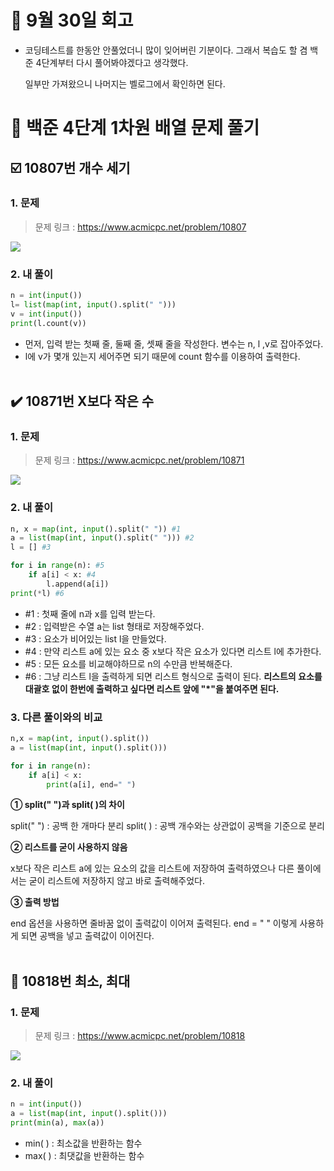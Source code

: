 # 💠 9월 30일 회고
- 코딩테스트를 한동안 안풀었더니 많이 잊어버린 기분이다. 그래서 복습도 할 겸 백준 4단계부터 다시 풀어봐야겠다고 생각했다.

  일부만 가져왔으니 나머지는 벨로그에서 확인하면 된다.

# 🎈 백준 4단계 1차원 배열 문제 풀기

## ☑️ 10807번 개수 세기

### 1. 문제
> 문제 링크 : https://www.acmicpc.net/problem/10807

![](https://velog.velcdn.com/images/hjkim977/post/4254627c-9f0a-4999-a14e-30fbd3e1c8ca/image.png)

### 2. 내 풀이
``` python
n = int(input())
l= list(map(int, input().split(" ")))
v = int(input())
print(l.count(v))
```
- 먼저, 입력 받는 첫째 줄, 둘째 줄, 셋째 줄을 작성한다. 
변수는 n, l ,v로 잡아주었다. 
- l에 v가 몇개 있는지 세어주면 되기 때문에 count 함수를 이용하여 출력한다.
<br><br/>
## ✔️ 10871번 X보다 작은 수

### 1. 문제
> 문제 링크 : https://www.acmicpc.net/problem/10871

![](https://velog.velcdn.com/images/hjkim977/post/a53418f7-a82c-44e0-847a-3656db3a1ff5/image.png)

### 2. 내 풀이
```python
n, x = map(int, input().split(" ")) #1
a = list(map(int, input().split(" "))) #2
l = [] #3

for i in range(n): #5
    if a[i] < x: #4
        l.append(a[i])
print(*l) #6
```
- #1 : 첫째 줄에 n과 x를 입력 받는다.
- #2 : 입력받은 수열 a는 list 형태로 저장해주었다.
- #3 : 요소가 비어있는 list l을 만들었다.
- #4 : 만약 리스트 a에 있는 요소 중 x보다 작은 요소가 있다면 리스트 l에 추가한다.
- #5 : 모든 요소를 비교해야하므로 n의 수만큼 반복해준다.
- #6 : 그냥 리스트 l을 출력하게 되면 리스트 형식으로 출력이 된다. **리스트의 요소를 대괄호 없이 한번에 출력하고 싶다면 리스트 앞에 "*"을 붙여주면 된다.**

### 3. 다른 풀이와의 비교
```python
n,x = map(int, input().split())
a = list(map(int, input().split()))

for i in range(n):
    if a[i] < x:
        print(a[i], end=" ")
```
**① split(" ")과 split( )의 차이**

split(" ") : 공백 한 개마다 분리
split( ) : 공백 개수와는 상관없이 공백을 기준으로 분리

**② 리스트를 굳이 사용하지 않음**

x보다 작은 리스트 a에 있는 요소의 값을 리스트에 저장하여 출력하였으나 다른 풀이에서는 굳이 리스트에 저장하지 않고 바로 출력해주었다.

**③ 출력 방법**

end 옵션을 사용하면 줄바꿈 없이 출력값이 이어져 출력된다.
end = " " 이렇게 사용하게 되면 공백을 넣고 출력값이 이어진다.
<br><br/>
## 🔅 10818번 최소, 최대

### 1. 문제
> 문제 링크 : https://www.acmicpc.net/problem/10818

![](https://velog.velcdn.com/images/hjkim977/post/e699a271-fd7b-495a-9bb2-362517f2db87/image.png)

### 2. 내 풀이
```python
n = int(input())
a = list(map(int, input().split()))
print(min(a), max(a))
```
- min( ) : 최소값을 반환하는 함수
- max( ) : 최댓값을 반환하는 함수
